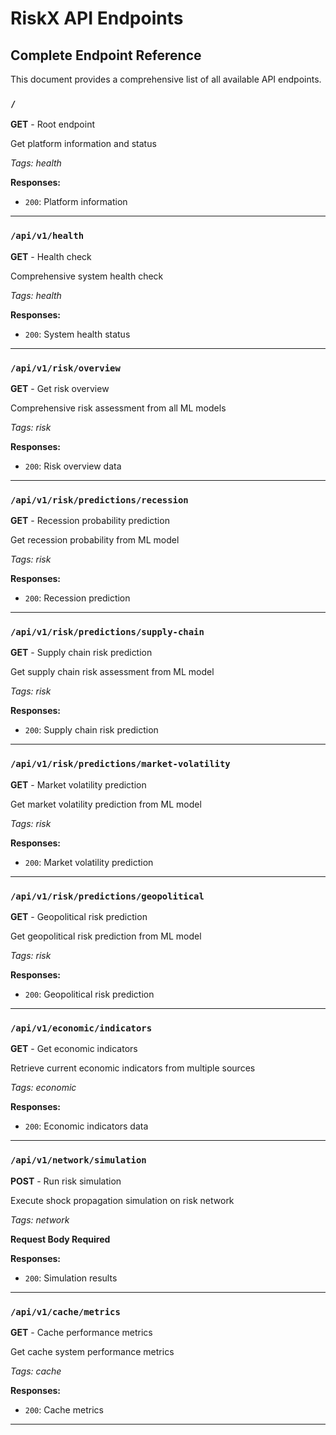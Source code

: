 # RiskX API Endpoints

## Complete Endpoint Reference

This document provides a comprehensive list of all available API endpoints.

### `/`

**GET** - Root endpoint

Get platform information and status

*Tags: health*

**Responses:**
- `200`: Platform information

---

### `/api/v1/health`

**GET** - Health check

Comprehensive system health check

*Tags: health*

**Responses:**
- `200`: System health status

---

### `/api/v1/risk/overview`

**GET** - Get risk overview

Comprehensive risk assessment from all ML models

*Tags: risk*

**Responses:**
- `200`: Risk overview data

---

### `/api/v1/risk/predictions/recession`

**GET** - Recession probability prediction

Get recession probability from ML model

*Tags: risk*

**Responses:**
- `200`: Recession prediction

---

### `/api/v1/risk/predictions/supply-chain`

**GET** - Supply chain risk prediction

Get supply chain risk assessment from ML model

*Tags: risk*

**Responses:**
- `200`: Supply chain risk prediction

---

### `/api/v1/risk/predictions/market-volatility`

**GET** - Market volatility prediction

Get market volatility prediction from ML model

*Tags: risk*

**Responses:**
- `200`: Market volatility prediction

---

### `/api/v1/risk/predictions/geopolitical`

**GET** - Geopolitical risk prediction

Get geopolitical risk prediction from ML model

*Tags: risk*

**Responses:**
- `200`: Geopolitical risk prediction

---

### `/api/v1/economic/indicators`

**GET** - Get economic indicators

Retrieve current economic indicators from multiple sources

*Tags: economic*

**Responses:**
- `200`: Economic indicators data

---

### `/api/v1/network/simulation`

**POST** - Run risk simulation

Execute shock propagation simulation on risk network

*Tags: network*

**Request Body Required**

**Responses:**
- `200`: Simulation results

---

### `/api/v1/cache/metrics`

**GET** - Cache performance metrics

Get cache system performance metrics

*Tags: cache*

**Responses:**
- `200`: Cache metrics

---

